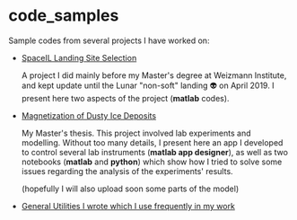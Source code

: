 # code_samples
Sample codes from several projects I have worked on: 
- [SpaceIL Landing Site Selection](spaceIL)

  A project I did mainly before my Master's degree at Weizmann Institute, and kept update until the Lunar "non-soft" landing :alien: on April 2019. 
  I present here two aspects of the project (**matlab** codes). 

- [Magnetization of Dusty Ice Deposits](iceMag)

  My Master's thesis. This project involved lab experiments and modelling. 
  Without too many details, I present here an app I developed to control several lab instruments (**matlab app designer**), 
  as well as two notebooks (**matlab** and **python**) which show how I tried to solve some issues regarding the analysis of the experiments' results. 
  
  (hopefully I will also upload soon some parts of the model)

- [General Utilities I wrote which I use frequently in my work](utils)
